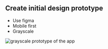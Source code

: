 ## Create initial design prototype

* Use figma
* Mobile first
* Grayscale

![grayscale prototype of the app](https://s3.amazonaws.com/pg-image-host/github/take-away-cafe-1.gif)
